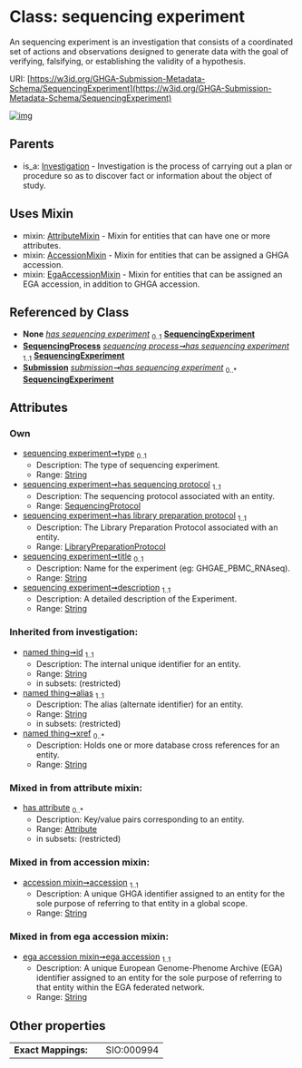 
# Class: sequencing experiment


An sequencing experiment is an investigation that consists of a coordinated set of actions and observations designed to generate data with the goal of verifying, falsifying, or establishing the validity of a hypothesis.

URI: [https://w3id.org/GHGA-Submission-Metadata-Schema/SequencingExperiment](https://w3id.org/GHGA-Submission-Metadata-Schema/SequencingExperiment)


[![img](https://yuml.me/diagram/nofunky;dir:TB/class/[Submission],[SequencingProtocol],[SequencingProcess],[LibraryPreparationProtocol]<has%20library%20preparation%20protocol%201..1-%20[SequencingExperiment&#124;type:string%20%3F;title:string%20%3F;description:string;accession:string;ega_accession:string;id(i):string;alias(i):string;xref(i):string%20*],[SequencingProtocol]<has%20sequencing%20protocol%201..1-%20[SequencingExperiment],[SequencingProcess]-%20has%20sequencing%20experiment(i)%200..1>[SequencingExperiment],[Submission]-%20has%20sequencing%20experiment(i)%200..1>[SequencingExperiment],[SequencingProcess]-%20has%20sequencing%20experiment%201..1>[SequencingExperiment],[Submission]++-%20has%20sequencing%20experiment%200..*>[SequencingExperiment],[SequencingExperiment]uses%20-.->[AttributeMixin],[SequencingExperiment]uses%20-.->[AccessionMixin],[SequencingExperiment]uses%20-.->[EgaAccessionMixin],[Investigation]^-[SequencingExperiment],[LibraryPreparationProtocol],[Investigation],[EgaAccessionMixin],[AttributeMixin],[Attribute],[AccessionMixin])](https://yuml.me/diagram/nofunky;dir:TB/class/[Submission],[SequencingProtocol],[SequencingProcess],[LibraryPreparationProtocol]<has%20library%20preparation%20protocol%201..1-%20[SequencingExperiment&#124;type:string%20%3F;title:string%20%3F;description:string;accession:string;ega_accession:string;id(i):string;alias(i):string;xref(i):string%20*],[SequencingProtocol]<has%20sequencing%20protocol%201..1-%20[SequencingExperiment],[SequencingProcess]-%20has%20sequencing%20experiment(i)%200..1>[SequencingExperiment],[Submission]-%20has%20sequencing%20experiment(i)%200..1>[SequencingExperiment],[SequencingProcess]-%20has%20sequencing%20experiment%201..1>[SequencingExperiment],[Submission]++-%20has%20sequencing%20experiment%200..*>[SequencingExperiment],[SequencingExperiment]uses%20-.->[AttributeMixin],[SequencingExperiment]uses%20-.->[AccessionMixin],[SequencingExperiment]uses%20-.->[EgaAccessionMixin],[Investigation]^-[SequencingExperiment],[LibraryPreparationProtocol],[Investigation],[EgaAccessionMixin],[AttributeMixin],[Attribute],[AccessionMixin])

## Parents

 *  is_a: [Investigation](Investigation.md) - Investigation is the process of carrying out a plan or procedure so as to discover fact or information about the object of study.

## Uses Mixin

 *  mixin: [AttributeMixin](AttributeMixin.md) - Mixin for entities that can have one or more attributes.
 *  mixin: [AccessionMixin](AccessionMixin.md) - Mixin for entities that can be assigned a GHGA accession.
 *  mixin: [EgaAccessionMixin](EgaAccessionMixin.md) - Mixin for entities that can be assigned an EGA accession, in addition to GHGA accession.

## Referenced by Class

 *  **None** *[has sequencing experiment](has_sequencing_experiment.md)*  <sub>0..1</sub>  **[SequencingExperiment](SequencingExperiment.md)**
 *  **[SequencingProcess](SequencingProcess.md)** *[sequencing process➞has sequencing experiment](sequencing_process_has_sequencing_experiment.md)*  <sub>1..1</sub>  **[SequencingExperiment](SequencingExperiment.md)**
 *  **[Submission](Submission.md)** *[submission➞has sequencing experiment](submission_has_sequencing_experiment.md)*  <sub>0..\*</sub>  **[SequencingExperiment](SequencingExperiment.md)**

## Attributes


### Own

 * [sequencing experiment➞type](sequencing_experiment_type.md)  <sub>0..1</sub>
     * Description: The type of sequencing experiment.
     * Range: [String](types/String.md)
 * [sequencing experiment➞has sequencing protocol](sequencing_experiment_has_sequencing_protocol.md)  <sub>1..1</sub>
     * Description: The sequencing protocol associated with an entity.
     * Range: [SequencingProtocol](SequencingProtocol.md)
 * [sequencing experiment➞has library preparation protocol](sequencing_experiment_has_library_preparation_protocol.md)  <sub>1..1</sub>
     * Description: The Library Preparation Protocol associated with an entity.
     * Range: [LibraryPreparationProtocol](LibraryPreparationProtocol.md)
 * [sequencing experiment➞title](sequencing_experiment_title.md)  <sub>0..1</sub>
     * Description: Name for the experiment (eg: GHGAE_PBMC_RNAseq).
     * Range: [String](types/String.md)
 * [sequencing experiment➞description](sequencing_experiment_description.md)  <sub>1..1</sub>
     * Description: A detailed description of the Experiment.
     * Range: [String](types/String.md)

### Inherited from investigation:

 * [named thing➞id](named_thing_id.md)  <sub>1..1</sub>
     * Description: The internal unique identifier for an entity.
     * Range: [String](types/String.md)
     * in subsets: (restricted)
 * [named thing➞alias](named_thing_alias.md)  <sub>1..1</sub>
     * Description: The alias (alternate identifier) for an entity.
     * Range: [String](types/String.md)
     * in subsets: (restricted)
 * [named thing➞xref](named_thing_xref.md)  <sub>0..\*</sub>
     * Description: Holds one or more database cross references for an entity.
     * Range: [String](types/String.md)

### Mixed in from attribute mixin:

 * [has attribute](has_attribute.md)  <sub>0..\*</sub>
     * Description: Key/value pairs corresponding to an entity.
     * Range: [Attribute](Attribute.md)
     * in subsets: (restricted)

### Mixed in from accession mixin:

 * [accession mixin➞accession](accession_mixin_accession.md)  <sub>1..1</sub>
     * Description: A unique GHGA identifier assigned to an entity for the sole purpose of referring to that entity in a global scope.
     * Range: [String](types/String.md)

### Mixed in from ega accession mixin:

 * [ega accession mixin➞ega accession](ega_accession_mixin_ega_accession.md)  <sub>1..1</sub>
     * Description: A unique European Genome-Phenome Archive (EGA) identifier assigned to an entity for the sole purpose of referring to that entity within the EGA federated network.
     * Range: [String](types/String.md)

## Other properties

|  |  |  |
| --- | --- | --- |
| **Exact Mappings:** | | SIO:000994 |

